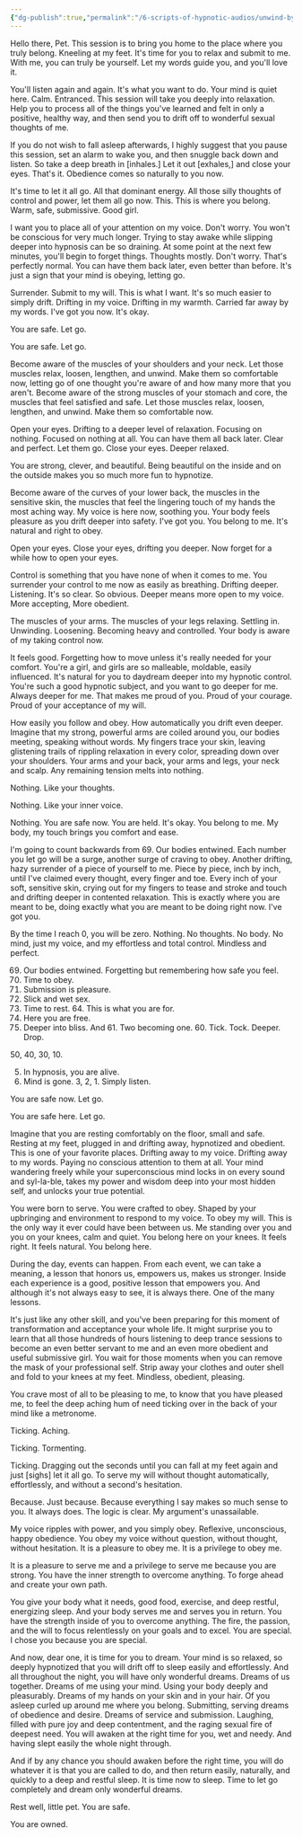 ```yaml
---
{"dg-publish":true,"permalink":"/6-scripts-of-hypnotic-audios/unwind-by-mind-kink/"}
---
```



Hello there, Pet. This session is to bring you home to the place where you truly belong. Kneeling at my feet. It's time for you to relax and submit to me. With me, you can truly be yourself. Let my words guide you, and you'll love it.

You'll listen again and again. It's what you want to do. Your mind is quiet here. Calm. Entranced. This session will take you deeply into relaxation. Help you to process all of the things you've learned and felt in only a positive, healthy way, and then send you to drift off to wonderful sexual thoughts of me. 

If you do not wish to fall asleep afterwards, I highly suggest that you pause this session, set an alarm to wake you, and then snuggle back down and listen. So take a deep breath in [inhales.] Let it out [exhales,] and close your eyes. That's it. Obedience comes so naturally to you now.

It's time to let it all go. All that dominant energy. All those silly thoughts of control and power, let them all go now. This. This is where you belong. Warm, safe, submissive. Good girl.

I want you to place all of your attention on my voice. Don't worry. You won't be conscious for very much longer. Trying to stay awake while slipping deeper into hypnosis can be so draining. At some point at the next few minutes, you'll begin to forget things. Thoughts mostly. Don't worry. That's perfectly normal. You can have them back later, even better than before. It's just a sign that your mind is obeying, letting go.

Surrender. Submit to my will. This is what I want. It's so much easier to simply drift. Drifting in my voice. Drifting in my warmth. Carried far away by my words. I've got you now. It's okay. 

You are safe. Let go. 

You are safe. Let go.

Become aware of the muscles of your shoulders and your neck. Let those muscles relax, loosen, lengthen, and unwind. Make them so comfortable now, letting go of one thought you're aware of and how many more that you aren't. Become aware of the strong muscles of your stomach and core, the muscles that feel satisfied and safe. Let those muscles relax, loosen, lengthen, and unwind. Make them so comfortable now. 

Open your eyes. Drifting to a deeper level of relaxation. Focusing on nothing. Focused on nothing at all. You can have them all back later. Clear and perfect. Let them go. Close your eyes. Deeper relaxed. 

You are strong, clever, and beautiful. Being beautiful on the inside and on the outside makes you so much more fun to hypnotize.

Become aware of the curves of your lower back, the muscles in the sensitive skin, the muscles that feel the lingering touch of my hands the most aching way. My voice is here now, soothing you. Your body feels pleasure as you drift deeper into safety. I've got you. You belong to me. It's natural and right to obey. 

Open your eyes. Close your eyes, drifting you deeper. Now forget for a while how to open your eyes.

Control is something that you have none of when it comes to me. You surrender your control to me now as easily as breathing. Drifting deeper. Listening. It's so clear. So obvious. Deeper means more open to my voice. More accepting, More obedient. 

The muscles of your arms. The muscles of your legs relaxing. Settling in. Unwinding. Loosening. Becoming heavy and controlled. Your body is aware of my taking control now.

It feels good. Forgetting how to move unless it's really needed for your comfort. You're a girl, and girls are so malleable, moldable, easily influenced. It's natural for you to daydream deeper into my hypnotic control. You're such a good hypnotic subject, and you want to go deeper for me. Always deeper for me. That makes me proud of you. Proud of your courage. Proud of your acceptance of my will.

How easily you follow and obey. How automatically you drift even deeper. Imagine that my strong, powerful arms are coiled around you, our bodies meeting, speaking without words. My fingers trace your skin, leaving glistening trails of rippling relaxation in every color, spreading down over your shoulders. Your arms and your back, your arms and legs, your neck and scalp. Any remaining tension melts into nothing. 

Nothing. Like your thoughts. 

Nothing. Like your inner voice.

Nothing. You are safe now. You are held. It's okay. You belong to me. My body, my touch brings you comfort and ease. 

I'm going to count backwards from 69. Our bodies entwined. Each number you let go will be a surge, another surge of craving to obey. Another drifting, hazy surrender of a piece of yourself to me. Piece by piece, inch by inch, until I've claimed every thought, every finger and toe. Every inch of your soft, sensitive skin, crying out for my fingers to tease and stroke and touch and drifting deeper in contented relaxation. This is exactly where you are meant to be, doing exactly what you are meant to be doing right now. I've got you. 

By the time I reach 0, you will be zero. Nothing. No thoughts. No body. No mind, just my voice, and my effortless and total control. Mindless and perfect. 

69. Our bodies entwined. Forgetting but remembering how safe you feel. 
68. Time to obey. 
67. Submission is pleasure. 
66. Slick and wet sex. 
65. Time to rest. 64. 
This is what you are for. 
63. Here you are free. 
62. Deeper into bliss. 
And 61. Two becoming one. 60. Tick. Tock. Deeper. Drop. 

50, 40, 30, 10.

5. In hypnosis, you are alive. 
4. Mind is gone. 
3, 2, 1. Simply listen.

You are safe now. Let go. 

You are safe here. Let go. 

Imagine that you are resting comfortably on the floor, small and safe. Resting at my feet, plugged in and drifting away, hypnotized and obedient. This is one of your favorite places. Drifting away to my voice. Drifting away to my words. Paying no conscious attention to them at all. Your mind wandering freely while your superconscious mind locks in on every sound and syl-la-ble, takes my power and wisdom deep into your most hidden self, and unlocks your true potential. 

You were born to serve. You were crafted to obey. Shaped by your upbringing and environment to respond to my voice. To obey my will. This is the only way it ever could have been between us. Me standing over you and you on your knees, calm and quiet. You belong here on your knees. It feels right. It feels natural. You belong here.

During the day, events can happen. From each event, we can take a meaning, a lesson that honors us, empowers us, makes us stronger. Inside each experience is a good, positive lesson that empowers you. And although it's not always easy to see, it is always there. One of the many lessons.

It's just like any other skill, and you've been preparing for this moment of transformation and acceptance your whole life. It might surprise you to learn that all those hundreds of hours listening to deep trance sessions to become an even better servant to me and an even more obedient and useful submissive girl. You wait for those moments when you can remove the mask of your professional self. Strip away your clothes and outer shell and fold to your knees at my feet. Mindless, obedient, pleasing.

You crave most of all to be pleasing to me, to know that you have pleased me, to feel the deep aching hum of need ticking over in the back of your mind like a metronome. 

Ticking. Aching. 

Ticking. Tormenting.

Ticking. Dragging out the seconds until you can fall at my feet again and just [sighs] let it all go. To serve my will without thought automatically, effortlessly, and without a second's hesitation. 

Because. Just because. Because everything I say makes so much sense to you. It always does. The logic is clear. My argument's unassailable.

My voice ripples with power, and you simply obey. Reflexive, unconscious, happy obedience. You obey my voice without question, without thought, without hesitation. It is a pleasure to obey me. It is a privilege to obey me.

It is a pleasure to serve me and a privilege to serve me because you are strong. You have the inner strength to overcome anything. To forge ahead and create your own path. 

You give your body what it needs, good food, exercise, and deep restful, energizing sleep. And your body serves me and serves you in return. You have the strength inside of you to overcome anything. The fire, the passion, and the will to focus relentlessly on your goals and to excel. You are special. I chose you because you are special. 

And now, dear one, it is time for you to dream. Your mind is so relaxed, so deeply hypnotized that you will drift off to sleep easily and effortlessly. And all throughout the night, you will have only wonderful dreams. Dreams of us together. Dreams of me using your mind. Using your body deeply and pleasurably. Dreams of my hands on your skin and in your hair. Of you asleep curled up around me where you belong. Submitting, serving dreams of obedience and desire. Dreams of service and submission. Laughing, filled with pure joy and deep contentment, and the raging sexual fire of deepest need. You will awaken at the right time for you, wet and needy. And having slept easily the whole night through.

And if by any chance you should awaken before the right time, you will do whatever it is that you are called to do, and then return easily, naturally, and quickly to a deep and restful sleep. It is time now to sleep. Time to let go completely and dream only wonderful dreams. 

Rest well, little pet. You are safe.

You are owned.
